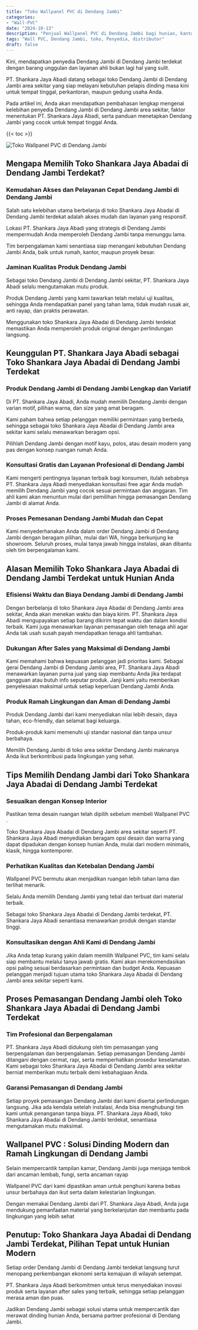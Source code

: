```yaml
---
title: "Toko Wallpanel PVC di Dendang Jambi"
categories: 
- "Wall-PVC"
date: "2024-10-13"
description: "Penjual Wallpanel PVC di Dendang Jambi bagi hunian, kantor, dan gerai. Produk berkualitas, beragam motif, warna menarik, dengan jasa pemasangan dikerjakan oleh teknisi profesional dan jaminan resmi!|Jasa penyediaan Wallpanel PVC di Dendang Jambi untuk keperluan rumah, office, atau ritel, dengan produk berkualitas dan instalasi oleh teknisi ahli serta garansi resmi.|Solusi Wallpanel PVC di Dendang Jambi yang andal bagi rumah, office, serta ritel, dengan panel berkualitas dan penempatan ditangani oleh tenaga ahli berpengalaman dan kepastian resmi.|Distribusi Wallpanel PVC di Dendang Jambi untuk rumah, kantor, dan ritel, beserta produk terbaik dan penempatan oleh tenaga ahli ahli, dilengkapi beserta jaminan resmi.}"
tags: "Wall PVC, Dendang Jambi, toko, Penyedia, distributor"
draft: false
---
```


Kini, mendapatkan penyedia Dendang Jambi di Dendang Jambi terdekat dengan barang unggulan dan layanan ahli bukan lagi hal yang sulit.

PT. Shankara Jaya Abadi datang sebagai toko Dendang Jambi di Dendang Jambi area sekitar yang siap melayani kebutuhan pelapis dinding masa kini untuk tempat tinggal, perkantoran, maupun gedung usaha Anda.

Pada artikel ini, Anda akan mendapatkan pembahasan lengkap mengenai kelebihan penyedia Dendang Jambi di Dendang Jambi area sekitar, faktor menentukan PT. Shankara Jaya Abadi, serta panduan menetapkan Dendang Jambi yang cocok untuk tempat tinggal Anda.

{{< toc >}}

![Toko Wallpanel PVC di Dendang Jambi](/images/Wall-PVC/Toko-Wallpanel-PVC-di-Dendang-Jambi.png)


## Mengapa Memilih Toko Shankara Jaya Abadai di Dendang Jambi Terdekat?

### Kemudahan Akses dan Pelayanan Cepat Dendang Jambi di Dendang Jambi

Salah satu kelebihan utama berbelanja di toko Shankara Jaya Abadai di Dendang Jambi terdekat adalah akses mudah dan layanan yang responsif.

Lokasi PT. Shankara Jaya Abadi yang strategis di Dendang Jambi mempermudah Anda memperoleh Dendang Jambi tanpa menunggu lama.

Tim berpengalaman kami senantiasa siap menangani kebutuhan Dendang Jambi Anda, baik untuk rumah, kantor, maupun proyek besar.

### Jaminan Kualitas Produk Dendang Jambi

Sebagai toko Dendang Jambi di Dendang Jambi sekitar, PT. Shankara Jaya Abadi selalu mengutamakan mutu produk.

Produk Dendang Jambi yang kami tawarkan telah melalui uji kualitas, sehingga Anda mendapatkan panel yang tahan lama, tidak mudah rusak air, anti rayap, dan praktis perawatan.

Menggunakan toko Shankara Jaya Abadai di Dendang Jambi terdekat memastikan Anda memperoleh produk original dengan perlindungan langsung.

## Keunggulan PT. Shankara Jaya Abadi sebagai Toko Shankara Jaya Abadai di Dendang Jambi Terdekat

### Produk Dendang Jambi di Dendang Jambi Lengkap dan Variatif

Di PT. Shankara Jaya Abadi, Anda mudah memilih Dendang Jambi dengan varian motif, pilihan warna, dan size yang amat beragam.

Kami paham bahwa setiap pelanggan memiliki permintaan yang berbeda, sehingga sebagai toko Shankara Jaya Abadai di Dendang Jambi area sekitar kami selalu menawarkan beragam opsi.

Pilihlah Dendang Jambi dengan motif kayu, polos, atau desain modern yang pas dengan konsep ruangan rumah Anda.

### Konsultasi Gratis dan Layanan Profesional di Dendang Jambi

Kami mengerti pentingnya layanan terbaik bagi konsumen, itulah sebabnya PT. Shankara Jaya Abadi menyediakan konsultasi free agar Anda mudah memilih Dendang Jambi yang cocok sesuai permintaan dan anggaran. Tim ahli kami akan menuntun mulai dari pemilihan hingga pemasangan Dendang Jambi di alamat Anda.

### Proses Pemesanan Dendang Jambi Mudah dan Cepat

Kami menyederhanakan Anda dalam order Dendang Jambi di Dendang Jambi dengan beragam pilihan, mulai dari WA, hingga berkunjung ke showroom. Seluruh proses, mulai tanya jawab hingga instalasi, akan dibantu oleh tim berpengalaman kami.

## Alasan Memilih Toko Shankara Jaya Abadai di Dendang Jambi Terdekat untuk Hunian Anda

### Efisiensi Waktu dan Biaya Dendang Jambi di Dendang Jambi

Dengan berbelanja di toko Shankara Jaya Abadai di Dendang Jambi area sekitar, Anda akan menekan waktu dan biaya kirim. PT. Shankara Jaya Abadi mengupayakan setiap barang dikirim tepat waktu dan dalam kondisi terbaik. Kami juga menawarkan layanan pemasangan oleh tenaga ahli agar Anda tak usah susah payah mendapatkan tenaga ahli tambahan.

### Dukungan After Sales yang Maksimal di Dendang Jambi

Kami memahami bahwa kepuasan pelanggan jadi prioritas kami. Sebagai gerai Dendang Jambi di Dendang Jambi area, PT. Shankara Jaya Abadi menawarkan layanan purna jual yang siap membantu Anda jika terdapat gangguan atau butuh info seputar produk. Janji kami yaitu memberikan penyelesaian maksimal untuk setiap keperluan Dendang Jambi Anda.

### Produk Ramah Lingkungan dan Aman di Dendang Jambi

Produk Dendang Jambi dari kami menyediakan nilai lebih desain, daya tahan, eco-friendly, dan selamat bagi keluarga.

Produk-produk kami memenuhi uji standar nasional dan tanpa unsur berbahaya.

Memilih Dendang Jambi di toko area sekitar Dendang Jambi maknanya Anda ikut berkontribusi pada lingkungan yang sehat.

## Tips Memilih Dendang Jambi dari Toko Shankara Jaya Abadai di Dendang Jambi Terdekat

### Sesuaikan dengan Konsep Interior 

Pastikan tema desain ruangan telah dipilih sebelum membeli  Wallpanel PVC .

Toko Shankara Jaya Abadai di Dendang Jambi area sekitar seperti PT. Shankara Jaya Abadi menyediakan beragam opsi desain dan warna yang dapat dipadukan dengan konsep hunian Anda, mulai dari modern minimalis, klasik, hingga kontemporer.

### Perhatikan Kualitas dan Ketebalan Dendang Jambi

 Wallpanel PVC  bermutu akan menjadikan ruangan lebih tahan lama dan terlihat menarik.

Selalu Anda memilih Dendang Jambi yang tebal dan terbuat dari material terbaik.

Sebagai toko Shankara Jaya Abadai di Dendang Jambi terdekat, PT. Shankara Jaya Abadi senantiasa menawarkan produk dengan standar tinggi.

### Konsultasikan dengan Ahli Kami di Dendang Jambi

Jika Anda tetap kurang yakin dalam memilih Wallpanel PVC, tim kami selalu siap membantu melalui tanya jawab gratis. Kami akan merekomendasikan opsi paling sesuai berdasarkan permintaan dan budget Anda. Kepuasan pelanggan menjadi tujuan utama toko Shankara Jaya Abadai di Dendang Jambi area sekitar seperti kami.

## Proses Pemasangan Dendang Jambi oleh Toko Shankara Jaya Abadai di Dendang Jambi Terdekat

### Tim Profesional dan Berpengalaman

PT. Shankara Jaya Abadi didukung oleh tim pemasangan yang berpengalaman dan berpengalaman. Setiap pemasangan Dendang Jambi ditangani dengan cermat, rapi, serta memperhatikan prosedur keselamatan. Kami sebagai toko Shankara Jaya Abadai di Dendang Jambi area sekitar berniat memberikan mutu terbaik demi kebahagiaan Anda.

### Garansi Pemasangan di Dendang Jambi

Setiap proyek pemasangan Dendang Jambi dari kami disertai perlindungan langsung. Jika ada kendala setelah instalasi, Anda bisa menghubungi tim kami untuk penanganan tanpa biaya. PT. Shankara Jaya Abadi, toko Shankara Jaya Abadai di Dendang Jambi terdekat, senantiasa mengutamakan mutu maksimal.

##  Wallpanel PVC : Solusi Dinding Modern dan Ramah Lingkungan di Dendang Jambi

Selain mempercantik tampilan kamar, Dendang Jambi juga menjaga tembok dari ancaman lembab, fungi, serta ancaman rayap

 Wallpanel PVC  dari kami dipastikan aman untuk penghuni karena bebas unsur berbahaya dan ikut serta dalam kelestarian lingkungan.

Dengan memakai Dendang Jambi dari PT. Shankara Jaya Abadi, Anda juga mendukung pemanfaatan material yang berkelanjutan dan membantu pada lingkungan yang lebih sehat

## Penutup: Toko Shankara Jaya Abadai di Dendang Jambi Terdekat, Pilihan Tepat untuk Hunian Modern

Setiap order Dendang Jambi di Dendang Jambi terdekat langsung turut menopang perkembangan ekonomi serta kemajuan di wilayah setempat.

PT. Shankara Jaya Abadi berkomitmen untuk terus menyediakan inovasi produk serta layanan after sales yang terbaik, sehingga setiap pelanggan merasa aman dan puas.

Jadikan Dendang Jambi sebagai solusi utama untuk mempercantik dan merawat dinding hunian Anda, bersama partner profesional di Dendang Jambi.